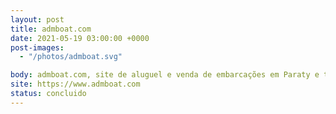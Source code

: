 ```yaml
---
layout: post
title: admboat.com
date: 2021-05-19 03:00:00 +0000
post-images:
  - "/photos/admboat.svg"

body: admboat.com, site de aluguel e venda de embarcações em Paraty e toda costa verde.
site: https://www.admboat.com
status: concluido
---
```


